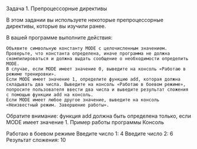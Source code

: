 Задача 1. Препроцессорные директивы

В этом задании вы используете некоторые препроцессорные директивы, которые вы изучили ранее.

В вашей программе выполните действия:

    Объявите символьную константу MODE с целочисленным значением.
    Проверьте, что константа определена, иначе программа не должна скомпилироваться и должна выдать сообщение о необходимости определить MODE.
    В случае, если MODE имеет значение 0, выведите на консоль «Работаю в режиме тренировки».
    Если MODE имеет значение 1, определите функцию add, которая должна складывать два числа. Выведите на консоль «Работаю в боевом режиме», попросите пользователя ввести два числа и выведите результат сложения с помощью функции add на консоль.
    Если MODE имеет любое другое значение, выведите на консоль «Неизвестный режим. Завершение работы».

Обратите внимание: функция add должна быть определена только, если MODE имеет значение 1.
Пример работы программы
Консоль

Работаю в боевом режиме
Введите число 1: 4
Введите число 2: 6
Результат сложения: 10
